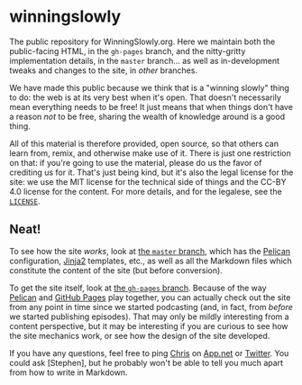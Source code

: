 winningslowly
=============

The public repository for WinningSlowly.org. Here we maintain both the 
public-facing HTML, in the `gh-pages` branch, and the nitty-gritty 
implementation details, in the `master` branch... as well as in-development
tweaks and changes to the site, in *other* branches.

We have made this public because we think that is a "winning slowly" thing to
do: the web is at its very best when it's open. That doesn't necessarily mean
everything needs to be free! It just means that when things don't have a reason
*not* to be free, sharing the wealth of knowledge around is a good thing.

All of this material is therefore provided, open source, so that others can
learn from, remix, and otherwise make use of it. There is just one restriction
on that: if you're going to use the material, please do us the favor of
crediting us for it. That's just being kind, but it's also the legal license for
the site: we use the MIT license for the technical side of things and the 
CC-BY 4.0 license for the content. For more details, and for the legalese, see
the [`LICENSE`].

[`LICENSE`]: https://github.com/WinningSlowly/winningslowly.org/blob/master/LICENSE

Neat!
-----

To see how the site *works*, look at [the `master` branch], which has the
[Pelican] configuration, [Jinja2] templates, etc., as well as all the Markdown
files which constitute the content of the site (but before conversion).

[the `master` branch]: https://github.com/winningslowly/winningslowly.org/tree/master
[Pelican]: http://docs.getpelican.com/en/3.5.0/
[Jinja2]: http://jinja.pocoo.org

To get the site itself, look at [the `gh-pages` branch]. Because of the way
[Pelican] and [GitHub Pages] play together, you can actually check out the site
from any point in time since we started podcasting (and, in fact, from *before*
we started publishing episodes). That may only be mildly interesting from a
content perspective, but it may be interesting if you are curious to see how the
site mechanics work, or see how the design of the site developed.

[the `gh-pages` branch]: https://github.com/winningslowly/winningslowly.org/tree/gh-pages
[GitHub Pages]: https://pages.github.com

If you have any questions, feel free to ping [Chris] on [App.net] or [Twitter].
You could ask [Stephen], but he probably won't be able to tell you much apart
from how to write in Markdown.

[Chris]: http://www.chriskrycho.com
[App.net]: https://alpha.app.net/chriskrycho
[Twitter]: https://www.twitter.com/chriskrycho
